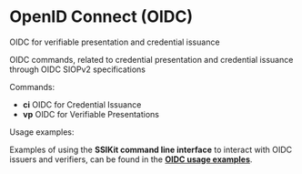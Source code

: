 # OpenID Connect (OIDC)

OIDC for verifiable presentation and credential issuance

OIDC commands, related to credential presentation and credential issuance through OIDC SIOPv2 specifications

Commands:

* **ci** OIDC for Credential Issuance
* **vp** OIDC for Verifiable Presentations

Usage examples:

Examples of using the **SSIKit command line interface** to interact with OIDC issuers and verifiers, can be found in the [**OIDC usage examples**](../../usage-examples/data-exchange-protocols/oidc/README.md).
